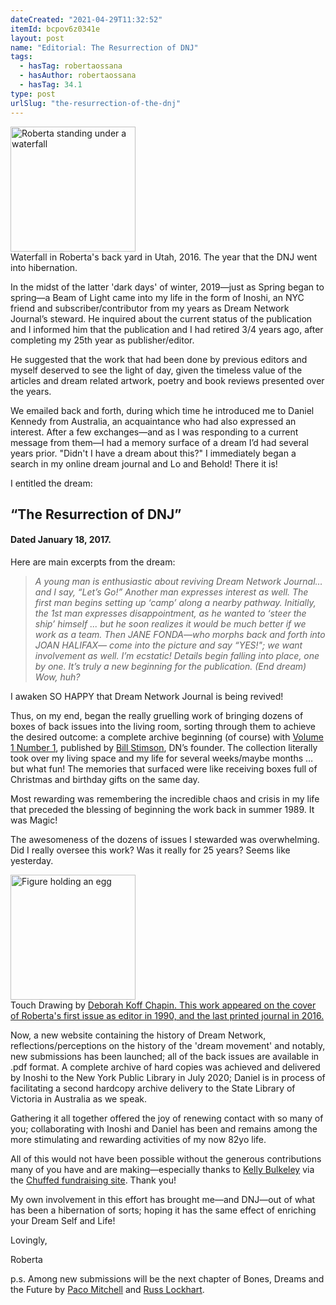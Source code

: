```yaml
---
dateCreated: "2021-04-29T11:32:52"
itemId: bcpov6z0341e
layout: post
name: "Editorial: The Resurrection of DNJ"
tags:
  - hasTag: robertaossana
  - hasAuthor: robertaossana
  - hasTag: 34.1
type: post
urlSlug: "the-resurrection-of-the-dnj"
---
```


<img src="../images/ro-waterfall2137.jpg" width="200" height="auto" alt="Roberta standing under a waterfall"/>
<!--nopreview--><div class="caption">Waterfall in Roberta's back yard in Utah, 2016. The year that the DNJ went into hibernation.</div><!--/nopreview-->

In the midst of the latter 'dark days' of winter, 2019—just as Spring began to spring—a Beam of Light came into my life in the form of Inoshi, an NYC friend and subscriber/contributor from my years as Dream Network Journal’s steward.
He inquired about the current status of the publication and I informed him that the publication and I had retired 3/4 years ago, after completing my 25th year as publisher/editor.

He suggested that the work that had been done by previous editors and myself deserved to see the light of day, given the timeless value of the articles and dream related artwork, poetry and book reviews presented over the years.

We emailed back and forth, during which time he introduced me to Daniel Kennedy from Australia, an acquaintance who had also expressed an interest. After a few exchanges—and as I was responding to a current message from them—I had a memory surface of a dream I’d had several years prior. "Didn't I have a dream about this?" I immediately began a search in my online dream journal and Lo and Behold! There it is! 

I entitled the dream: 

## “The Resurrection of DNJ”
#### Dated January 18, 2017.

Here are main excerpts from the dream:

> *A young man is enthusiastic about reviving Dream Network Journal… and I say, “Let’s Go!” Another man expresses interest as well. The first man begins setting up ‘camp’ along a nearby pathway. Initially, the 1st man expresses disappointment, as he wanted to ‘steer the ship’ himself ... but he soon realizes it would be much better if we work as a team.*
> *Then JANE FONDA—who morphs back and forth into JOAN HALIFAX— come into the picture and say “YES!"; we want involvement as well.*
> *I’m ecstatic! Details begin falling into place, one by one. It’s truly a new beginning for the publication. (End dream) Wow, huh?*

I awaken SO HAPPY that Dream Network Journal is being revived!

Thus, on my end, began the really gruelling work of bringing dozens of boxes of back issues into the living room, sorting through them to achieve the desired outcome: a complete archive beginning (of course) with [Volume 1 Number 1](../@bcphbhe6wex/1.1), published by [Bill Stimson](../@billstimson), DN’s founder. The collection literally took over my living space and my life for several weeks/maybe months … but what fun! The memories that surfaced were like receiving boxes full of Christmas and birthday gifts on the same day. 

Most rewarding was remembering the incredible chaos and crisis in my life that preceded the blessing of beginning the work back in summer 1989. It was Magic! 

The awesomeness of the dozens of issues I stewarded was overwhelming. Did I really oversee this work? Was it really for 25 years? Seems like yesterday.

<img src="../images/33.4_cover.jpg" width="200" height="auto" alt="Figure holding an egg"/>
<div class="caption">Touch Drawing by <a href="../@deborahkoffchapin">Deborah Koff Chapin. This work appeared on the cover of Roberta's first issue as editor in 1990, and the last printed journal in 2016.</a></div>

Now, a new website containing the history of Dream Network, reflections/perceptions on the history of the 'dream movement' and notably, new submissions has been launched; all of the back issues are available in .pdf format. A complete archive of hard copies was achieved and delivered by Inoshi to the New York Public Library in July 2020; Daniel is in process of facilitating a second hardcopy archive delivery to the State Library of Victoria in Australia as we speak.

Gathering it all together offered the joy of renewing contact with so many of you; collaborating with Inoshi and Daniel has been and remains among the more stimulating and rewarding activities of my now 82yo life.

All of this would not have been possible without the generous contributions many of you have and are making—especially thanks to [Kelly Bulkeley](../@kellybulkeley) via the [Chuffed fundraising site](https://chuffed.org/project/dream-network-journal). Thank you! 

My own involvement in this effort has brought me—and DNJ—out of what has been a hibernation of sorts; hoping it has the same effect of enriching your Dream Self and Life!

Lovingly,

Roberta

p.s. Among new submissions will be the next chapter of Bones, Dreams and the Future by [Paco Mitchell](../@paco) and [Russ Lockhart](../@ral). 
















